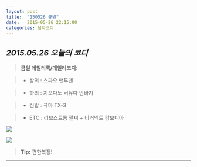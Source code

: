 ```yaml
---
layout: post
title:  "150526 규원"
date:   2015-05-26 22:15:00
categories: 남자코디
---
```





*2015.05.26 오늘의 코디*
-------------


> **금일 데일리룩/데일리코디:**

> - 상의 : 스파오 맨투맨





> - 하의 : 지오다노 버뮤다 반바지




> - 신발 : 퓨마 TX-3





> -  ETC : ​리브스트롱 팔찌 + 비커넥트 캄보디아







 
![](https://lh4.googleusercontent.com/-b5uegK0TxA0/VWhswrYQo4I/AAAAAAAAADg/-gh_7jxO0E8/w720-h540-no/9-1.jpg)

  
![](https://lh6.googleusercontent.com/-C7ZFmqhE_3Y/VWhswox6JDI/AAAAAAAAADc/adDafCWlGFg/w720-h540-no/9-2.jpg)


> **Tip:** 편한복장!


----------
